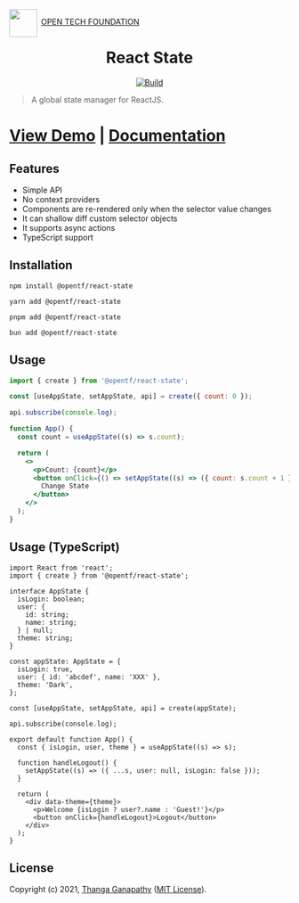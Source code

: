 <img align="left" src="https://open-tech-foundation.pages.dev/img/Logo.svg" width="50" height="50">

&nbsp;[OPEN TECH FOUNDATION](https://open-tech-foundation.pages.dev/)

<div align="center">

# React State

[![Build](https://github.com/open-tech-foundation/react-state/actions/workflows/build.yml/badge.svg)](https://github.com/open-tech-foundation/react-state/actions/workflows/build.yml)

</div>

> A global state manager for ReactJS.

# [View Demo](https://react-app-state.pages.dev/#demo) | [Documentation](https://react-app-state.pages.dev/)

## Features

- Simple API
- No context providers
- Components are re-rendered only when the selector value changes
- It can shallow diff custom selector objects
- It supports async actions
- TypeScript support

## Installation

```shell
npm install @opentf/react-state
```

```shell
yarn add @opentf/react-state
```

```shell
pnpm add @opentf/react-state
```

```shell
bun add @opentf/react-state
```

## Usage

```jsx
import { create } from '@opentf/react-state';

const [useAppState, setAppState, api] = create({ count: 0 });

api.subscribe(console.log);

function App() {
  const count = useAppState((s) => s.count);

  return (
    <>
      <p>Count: {count}</p>
      <button onClick={() => setAppState((s) => ({ count: s.count + 1 }))}>
        Change State
      </button>
    </>
  );
}
```

## Usage (TypeScript)

```tsx
import React from 'react';
import { create } from '@opentf/react-state';

interface AppState {
  isLogin: boolean;
  user: {
    id: string;
    name: string;
  } | null;
  theme: string;
}

const appState: AppState = {
  isLogin: true,
  user: { id: 'abcdef', name: 'XXX' },
  theme: 'Dark',
};

const [useAppState, setAppState, api] = create(appState);

api.subscribe(console.log);

export default function App() {
  const { isLogin, user, theme } = useAppState((s) => s);

  function handleLogout() {
    setAppState((s) => ({ ...s, user: null, isLogin: false }));
  }

  return (
    <div data-theme={theme}>
      <p>Welcome {isLogin ? user?.name : 'Guest!'}</p>
      <button onClick={handleLogout}>Logout</button>
    </div>
  );
}
```

## License

Copyright (c) 2021, [Thanga Ganapathy](https://github.com/Thanga-Ganapathy) ([MIT License](./LICENSE)).

